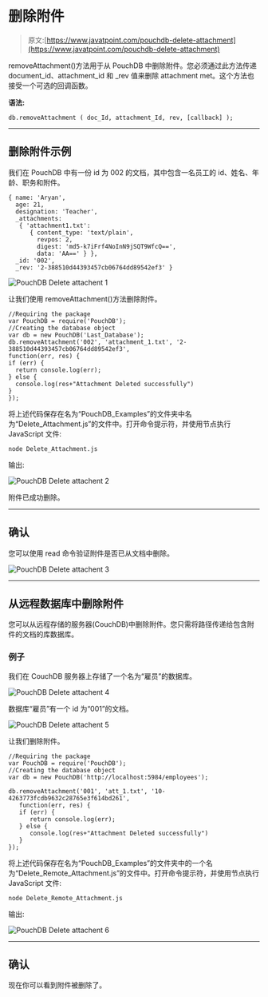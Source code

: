# 删除附件

> 原文:[https://www.javatpoint.com/pouchdb-delete-attachment](https://www.javatpoint.com/pouchdb-delete-attachment)

removeAttachment()方法用于从 PouchDB 中删除附件。您必须通过此方法传递 document_id、attachment_id 和 _rev 值来删除 attachment met。这个方法也接受一个可选的回调函数。

**语法:**

```
db.removeAttachment ( doc_Id, attachment_Id, rev, [callback] );

```

* * *

## 删除附件示例

我们在 PouchDB 中有一份 id 为 002 的文档，其中包含一名员工的 id、姓名、年龄、职务和附件。

```
{ name: 'Aryan',
  age: 21,
  designation: 'Teacher',
  _attachments:
   { 'attachment1.txt':
      { content_type: 'text/plain',
        revpos: 2,
        digest: 'md5-k7iFrf4NoInN9jSQT9WfcQ==',
        data: 'AA==' } },
  _id: '002',
  _rev: '2-388510d44393457cb06764dd89542ef3' }

```

![PouchDB Delete attachent 1](../Images/242704e3ba8fae9dab5c9300dcb4684e.png)

让我们使用 removeAttachment()方法删除附件。

```
//Requiring the package
var PouchDB = require('PouchDB');
//Creating the database object
var db = new PouchDB('Last_Database');
db.removeAttachment('002', 'attachment_1.txt', '2-388510d44393457cb06764dd89542ef3',
function(err, res) {
if (err) {
  return console.log(err);
} else {
  console.log(res+"Attachment Deleted successfully")
}
});

```

将上述代码保存在名为“PouchDB_Examples”的文件夹中名为“Delete_Attachment.js”的文件中。打开命令提示符，并使用节点执行 JavaScript 文件:

```
node Delete_Attachment.js

```

输出:

![PouchDB Delete attachent 2](../Images/95e26b43952a897feda4d014df6971c3.png)

附件已成功删除。

* * *

## 确认

您可以使用 read 命令验证附件是否已从文档中删除。

![PouchDB Delete attachent 3](../Images/7b92d036063d2aa243f6c777a2c57fb6.png)

* * *

## 从远程数据库中删除附件

您可以从远程存储的服务器(CouchDB)中删除附件。您只需将路径传递给包含附件的文档的库数据库。

### 例子

我们在 CouchDB 服务器上存储了一个名为“雇员”的数据库。

![PouchDB Delete attachent 4](../Images/7b55971a61dcd0a25cab8ad90d39cc1d.png)

数据库“雇员”有一个 id 为“001”的文档。

![PouchDB Delete attachent 5](../Images/1ee17c27ed37dc3575cc8f5be99a2519.png)

让我们删除附件。

```
//Requiring the package 
var PouchDB = require('PouchDB');
//Creating the database object 
var db = new PouchDB('http://localhost:5984/employees');

db.removeAttachment('001', 'att_1.txt', '10-4263773fcdb9632c28765e3f614bd261', 
   function(err, res) { 
   if (err) { 
      return console.log(err); 
   } else { 
      console.log(res+"Attachment Deleted successfully") 
   } 
});

```

将上述代码保存在名为“PouchDB_Examples”的文件夹中的一个名为“Delete_Remote_Attachment.js”的文件中。打开命令提示符，并使用节点执行 JavaScript 文件:

```
node Delete_Remote_Attachment.js 

```

输出:

![PouchDB Delete attachent 6](../Images/f8cff1a2e1077b549b3fb919deba5a13.png)

* * *

## 确认

现在你可以看到附件被删除了。